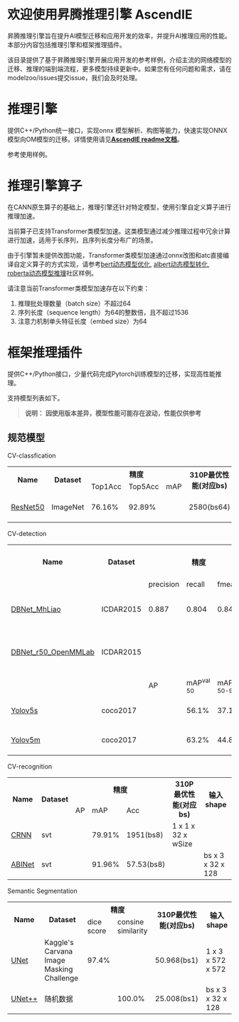 # 欢迎使用昇腾推理引擎 AscendIE
昇腾推理引擎旨在提升AI模型迁移和应用开发的效率，并提升AI推理应用的性能。本部分内容包括推理引擎和框架推理插件。

该目录提供了基于昇腾推理引擎开展应用开发的参考样例，介绍主流的网络模型的迁移、推理的端到端流程，更多模型持续更新中。如果您有任何问题和需求，请在modelzoo/issues提交issue，我们会及时处理。


# 推理引擎
提供C++/Python统一接口，实现onnx 模型解析、构图等能力，快速实现ONNX模型向OM模型的迁移。详情使用请见[**AscendIE readme文档**](./AscendIE/readme.md)。

参考使用样例。

# 推理引擎算子
在CANN原生算子的基础上，推理引擎还针对特定模型，使用引擎自定义算子进行推理加速。

当前算子已支持Transformer类模型加速。这类模型通过减少推理过程中冗余计算进行加速，适用于长序列，且序列长度分布广的场景。

由于引擎暂未提供改图功能，Transformer类模型加速通过onnx改图和atc直接编译自定义算子的方式实现，请参考[bert动态模型优化](https://gitee.com/ascend/ModelZoo-PyTorch/tree/master/ACL_PyTorch/built-in/nlp/Bert_Uncased_Huggingface), [albert动态模型转化](https://gitee.com/ascend/ModelZoo-PyTorch/tree/master/ACL_PyTorch/contrib/nlp/albert), [roberta动态模型推理](https://gitee.com/ascend/ModelZoo-PyTorch/tree/master/ACL_PyTorch/contrib/nlp/roberta)社区样例。

请注意当前Transformer类模型加速存在以下约束：
1. 推理批处理数量（batch size）不超过64
2. 序列长度（sequence length）为64的整数倍，且不超过1536
3. 注意力机制单头特征长度（embed size）为64

# 框架推理插件
提供C++/Python接口，少量代码完成Pytorch训练模型的迁移，实现高性能推理。

支持模型列表如下。

>**说明：**
>**因使用版本差异，模型性能可能存在波动，性能仅供参考**


##  规范模型
CV-classfication

<table align="center">
    <tr>
        <th rowspan=2>Name</th>
	<th rowspan=2>Dataset</th>
        <th align="center" colspan=3>精度</th>
	<th rowspan=2>310P最优性能(对应bs)</th>
	<th rowspan=2>输入shape</th>
    </tr>
    <tr>
	<td>Top1Acc</td>
	<td>Top5Acc</td>
        <td>mAP</td>
    </tr>
    <tr>
        <td>
        <a href="https://gitee.com/ascend/ModelZoo-PyTorch/tree/master/AscendIE/TorchAIE/built-in/cv/classification/ResNet50">  ResNet50 </a>
        </td>
        <td>ImageNet</td>
	<td>76.16%</td>
        <td>92.89%</td>
	<td></td>
	<td>2580(bs64)</td>
	<td>bs x 3 x 224 x 224</td>
    </tr>
</table>



CV-detection

<table align="center">
    <tr>
    <th rowspan=2>Name</th>
	<th rowspan=2>Dataset</th>
    <th align="center" colspan=3 rowspan=2>精度</th>
	<th rowspan=2>310P最优性能(对应bs)</th>
	<th rowspan=2>输入shape</th>
    </tr>
    <tr>
    </tr>
    <tr>
        <td></td>
        <td></td>
	<td>precision</td>
        <td>recall</td>
        <td>fmeasure</td>
    <td></td>
	<td></td>
    </tr>
    <tr>
        <td>
        <a href="https://gitee.com/ascend/ModelZoo-PyTorch/tree/master/AscendIE/TorchAIE/built-in/cv/detection/DBNet_MhLiao">  DBNet_MhLiao </a>
        </td>
        <td>ICDAR2015</td>
	<td> 0.887 </td>
        <td>0.804</td>
        <td>0.843</td>
    <td> 10.94(bs1)</td>
	<td> 1 x 3 x 736 x 1280 </td>
    </tr>
    <tr>
        <td>
        <a href="https://gitee.com/ascend/ModelZoo-PyTorch/tree/master/AscendIE/TorchAIE/built-in/cv/detection/DBNet_r50_OpenMMLab">  DBNet_r50_OpenMMLab </a>
        </td>
        <td>ICDAR2015</td>
	<td></td>
        <td></td>
        <td></td>
    <td> 5.88(all) </td>
	<td> bs x 3 x 1024 x 1728 </td>
    </tr>
    <tr>
        <td></td>
        <td></td>
	<td>AP</td>
        <td>mAP<sup>val<br>50</td>
        <td>mAP<sup>val<br>50-95</td>
    <td></td>
	<td></td>
    </tr>
    <tr>
        <td>
        <a href="https://gitee.com/ascend/ModelZoo-PyTorch/tree/master/AscendIE/TorchAIE/built-in/cv/detection/Yolov5">  Yolov5s </a>
        </td>
        <td>coco2017</td>
	<td></td>
    <td> 56.1% </td>
        <td> 37.1% </td>
        <td>  </td>
	<td> 1 x 3 x 640 x 640 </td>
    </tr>
        <tr>
        <td>
        <a href="https://gitee.com/ascend/ModelZoo-PyTorch/tree/master/AscendIE/TorchAIE/built-in/cv/detection/Yolov5">  Yolov5m </a>
        </td>
        <td>coco2017</td>
	<td></td>
    <td> 63.2%  </td>
        <td> 44.8%</td>
        <td> </td>
	<td> 1 x 3 x 640 x 640 </td>
    </tr>
</table>


CV-recognition

<table align="center">
    <tr>
        <th rowspan=2>Name</th>
	<th rowspan=2>Dataset</th>
        <th align="center" colspan=3>精度</th>
	<th rowspan=2>310P最优性能(对应bs)</th>
	<th rowspan=2>输入shape</th>
    </tr>
    <tr>
	<td>AP</td>
        <td>mAP</td>
        <td>Acc</td>
    </tr>
    <tr>
        <td>
        <a href="https://gitee.com/ascend/ModelZoo-PyTorch/tree/master/AscendIE/TorchAIE/built-in/cv/recognition/CRNN_OpenMMlab">  CRNN </a>
        </td>
        <td>svt</td>
	<td></td>
        <td> 79.91% </td>
	    <td> 1951(bs8) </td>
	    <td>1 x 1 x 32 x wSize</td>
    <td></td>
    <tr>
        <td>
        <a href="https://gitee.com/ascend/ModelZoo-PyTorch/tree/master/AscendIE/TorchAIE/built-in/cv/recognition/ABINet_MMOCR">  ABINet </a>
        </td>
        <td>svt</td>
	<td></td>
        <td> 91.96% </td>
	<td> 57.53(bs8) </td>
        <td></td>
	<td>bs x 3 x 32 x 128</td>
    </tr>
</table>

Semantic Segmentation

<table align="center">
    <tr>
        <th rowspan=2>Name</th>
	    <th rowspan=2>Dataset</th>
        <th align="center" colspan=2>精度</th>
	    <th rowspan=2>310P最优性能(对应bs)</th>
	    <th rowspan=2>输入shape</th>
    </tr>
    <tr>
	    <td>dice score</td>
        <td>consine similarity</td>
    </tr>
    <tr>
        <td>
            <a href="https://gitee.com/ascend/ModelZoo-PyTorch/tree/master/AscendIE/TorchAIE/built-in/cv/semantic-segmentation/CRNN_OpenMMlab">  UNet </a>
        </td>
        <td>Kaggle's Carvana Image Masking Challenge</td>
	    <td>97.4%</td>
        <td></td>
        <td>50.968(bs1)</td>
	    <td>1 x 3 x 572 x 572</td>
	</td>
    <tr>
        <td>
            <a href="https://gitee.com/ascend/ModelZoo-PyTorch/tree/master/AscendIE/TorchAIE/built-in/cv/semantic-segmentation/UnetUnet++">  UNet++ </a>
        </td>
        <td>随机数据</td>
	    <td></td>
        <td>100.0%</td>
        <td>25.008(bs1)</td>
	<td>bs x 3 x 32 x 128</td>
</table>


